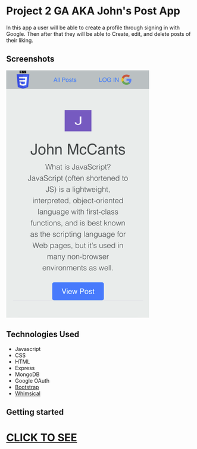 # Project 2 GA AKA John's Post App

In this app a user will be able to create a profile through signing in with Google. Then after that they will be able to Create, edit, and delete posts of their liking. 

## Screenshots
![Screenshot](JohnsAppScreenshot.png)

## Technologies Used

- Javascript
- CSS
- HTML
- Express
- MongoDB
- Google OAuth
- [Bootstrap](https://getbootstrap.com/)
- [Whimsical](https://whimsical.com/redditstyleproject2-LXnmncjYqE9vLD1cm3fBBV)

## Getting started

# [CLICK TO SEE](https://project2generalassembly.herokuapp.com/)



